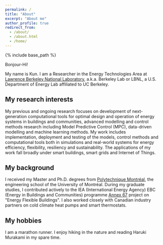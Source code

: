 ```yaml
---
permalink: /
title: "About"
excerpt: "About me"
author_profile: true
redirect_from:
  - /about/
  - /about.html
  - /home/
---
```


{% include base_path %}

Bonjour-Hi!

My name is Kun. I am a Researcher in the Energy Technologies Area at [Lawrence Berkeley National Laboratory](http://www.lbl.gov), a.k.a. Berkeley Lab or LBNL, a U.S. Department of Energy Lab affiliated to UC Berkeley.

## My research interests

My previous and ongoing research focuses on development of next-generation computational tools for optimal design and operation of energy systems in buildings and communities, advanced modelling and control methods research including Model Predictive Control (MPC), data-driven modelling and machine learning methods. My work includes implementation, deployment and testing of the models, control methods and computational tools both in simulations and real-world systems for energy efficiency, flexibility, resiliency and sustainability. The applications of my work fall broadly under smart buildings, smart grids and Internet of Things.

## My background

I received my Master and Ph.D. degrees from [Polytechnique Montréal](http://www.polymtl.ca), the engineering school of the University of Montréal. During my graduate studies, I contributed actively to the IEA (International Energy Agency) EBC (Energy in Buildings and Communities) programme [Annex 67](http://www.annex67.org/) project on "Energy Flexible Buildings". I also worked closely with Canadian industry partners on cold climate heat pumps and smart thermostats.

## My hobbies
I am a marathon runner. I enjoy hiking in the nature and reading Haruki Murakami in my spare time.
